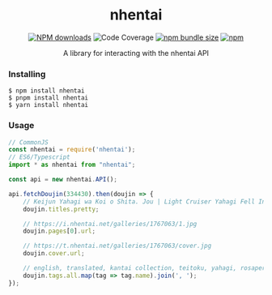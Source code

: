 <div align="center">
  <h1>nhentai</h1>
  <p>
    <a href="https://www.npmjs.com/package/nhentai"><img src="https://img.shields.io/npm/dt/nhentai.svg?maxAge=3600" alt="NPM downloads" /></a>
    <img src="https://img.shields.io/badge/Coverage-97.14%25-brightgreen.svg?style=flat" alt="Code Coverage"/>
    <a href="https://www.npmjs.com/package/nhentai"><img alt="npm bundle size" src="https://img.shields.io/bundlephobia/min/nhentai"></a>
    <a href="https://www.npmjs.com/package/nhentai"><img alt="npm" src="https://img.shields.io/npm/v/nhentai"></a>
  </p>
  <p>A library for interacting with the nhentai API</p>
</div>

### Installing
```shell
$ npm install nhentai
$ pnpm install nhentai
$ yarn install nhentai
```

### Usage
```js
// CommonJS
const nhentai = require('nhentai');
// ES6/Typescript
import * as nhentai from "nhentai";

const api = new nhentai.API();

api.fetchDoujin(334430).then(doujin => {
    // Keijun Yahagi wa Koi o Shita. Jou | Light Cruiser Yahagi Fell In Love - First
    doujin.titles.pretty;

    // https://i.nhentai.net/galleries/1767063/1.jpg
    doujin.pages[0].url;

    // https://t.nhentai.net/galleries/1767063/cover.jpg
    doujin.cover.url;

    // english, translated, kantai collection, teitoku, yahagi, rosapersica, [etc...]
    doujin.tags.all.map(tag => tag.name).join(', ');
});
```

